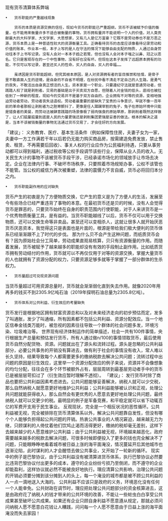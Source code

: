 现有货币清算体系弊端

	•	货币职能的严重越线现象

        货币的本质是资源交换的信任，现如今货币的职能已严重超纲，货币不该被赋予价值的衡量，也不能用来衡量许多不适合被衡量的事物，货币拥有量并不能说明一个人的价值，对人类贡献最大的大科学家、大文学家、大思想家，又有几人是亿万富豪？它既不是劳动券也不是万恶之源，货币本质上是一种普适性较大的资源衡量工具。正确看待货币的态度应该像看待记录劳动和价值的账本、作业本一般，本子上写的是人在守法的情况下能够自由支配的物质，人通过自身劳动往本子上书写记录。没有人会对一本本子趋之若鹜，但也没有人会对本子嗤之以鼻、冠之以恶名。它只是客观存在的一个中性事物，没有好也没有坏。但现在这本子发挥了远超原本拥有的功能，不仅可以写记录，甚至还买人的性命，买人的自由，买人的幸福……

        虽诱因是货币职能超纲，但究其根本原因，是人对资源拥有者的盲目推崇和怯懦，是骨子里不敢直面人生的逆境，是自身的不自省不明理，在纷扰中看不清走不定自己的人生路，是勇气的丧失，不敢活出自身真正想活的人生。资本家是一个职业，只要遵纪守法就是普通劳动者，但践踏人权了就是剥削者。交易的基础是出于买卖双方自愿，但随着人对金钱的低头，底线也被拉低到了一种新的程度，现如今的交易并不是基于双方自由的，企业拥有不对等的资源，变相地强迫劳动者劳动，劳动者丧失话语权。劳动者最重要的是缺失了宝贵的斗争意识，早就不像一百年前的革命者那般让剥削者为之胆寒颤抖了，更像是任人蹂躏宰割的兔子，兔子在原始环境中只能是猎食者的美餐，而劳动法被肆意践踏的场景像极了弱肉强食的原始草原，那剥削者既然这样做了，让人们掂量掂量到底是人民的力量更强还是剥削集团更强是妥善的做法。根本的解决之道是，当本不该被钱衡量的事物无法通过货币交易了，才会往好的方向发展。

「建议」：
义务教育、医疗、基本生活条件（例如保障性住房，夫妻子女为一家，夫妻中一方工作满若干年以后若仍无能力购买商品房，按需建造免费发放，禁止售卖、租赁，不再需要后回收）、事关人权的行业应作为公民福利待遇，只要从事劳动都可以得到福利，通过税收等公权手段调节该些行业，保障从业人员的收入。无关民生大计的事物不该被货币手段干涉，已经承诺市场化的领域放手让市场去决定。企业在法律内行事、不破坏市场秩序，只要照着市场规矩办事，公权不该管也不能管。当公权的威信力再次被重塑，法律的震慑力不言自威，货币必将回归本分之内。







	•	货币职能副作用的应对缺失
货币产生的初衷是为了方便物质交换，它产生的意义是为了方便人的生活，发展至今有些场合已经严重违背了事物的本意。在最初货币还是贝的时候，没有人会觉得货币是罪恶的，只要货币始终在自身的职责范围内行使职能，对于人来讲货币是一个优秀物质衡量工具，是有益的。当货币职能越线了以后，货币不仅可以用于交换物质，还可以交换生命等非卖品，甚至还可以变相杀人，这就让很多人就开始厌恶货币厌恶资本，我觉得这只是表面也是片面的，根源是带给我们极大便利的货币体系已经渐渐跟不上了时代的步伐。
那为什么贝不会产生这种问题，而纸质货币会有？因为原始社会分工简单，劳动成果直观易核算，贝只有资源衡量的作用。而随着发展，货币被赋予了越来越多的职能却没有有效的手段制止副作用。比如纸质货币拥有劳动结付的作用，货币就可以不再仅仅用于对等的资源交换，掌握大量货币的人也就拥有了资源分配的权力，只要资源足够多就等于掌握了一部分群体的生杀权力。

	•	货币量超过可兑现资源问题
当货币量超过可用资源总量时，货币就会渐渐弱化直到失去作用。就像2020年用再多的钱买不到2305.9亿吨石油（2019年探明石油总量为2305.8亿吨）。














	•	货币体系对公共利益、衍生效应的考量缺失
货币发行是根据地区拥有财富资源总和以及对未来经济走向的初步预估而定，发多了叫通胀，发少了叫通缩，所有因素都不包括公共利益、资源分配效应。当一个地区信奉金钱类万能时，被忽视的因素往往导致一个群体的社会问题多发，环境污染、垃圾难治等。
世界现有经济体制运作的简单描述，社会一共有100件事情，央行根据生产总量和预估发行货币，所有人通过做n/100的事情领取货币，最后使用货币自然分配货物、资源。问题就出在了源头和流转过程。源头是忽略的公共利益部分，必要公共事务的开销没有算进去，做有利于社会的事情没有收入，常人难以长久坚持，结果导致每个人都需要更多的缴纳税款去解决公共问题；流转过程中出问题的原因是衍生效应，这里举一个资源分配效应的例子来说，资源并不会像想象的均匀分配，往往会在多个环节被额外占有，层层周转到最基层劳动者手中的货币已是被层层苛扣过了（衍生效应暂时理解不透彻）。
「建议」：
发行货币时除了商品也要把公共利益因素考虑进去。公共问题能够妥善解决，纳税人就可以少交税，那么自然纳税人就愿意更好地维护公共利益；公共利益能够被认识和正视，处理公共问题就能获得收入，那么自然会有更优秀的人愿意去更好地处理公共问题，最终纳税人就可以交更少的税。最明显的例子是军备竞赛，和平稳定就可以省下动辄百亿的军费开支用于民生事业。
反观现状，完全是一个相反状况的恶性循环。公共利益被无视，完全被排除在货币清算体系以外，解决公共问题靠自发性，但没有哪个个人能够负担得起公共问题的开销。热衷公共事业的人境况窘迫，越来越无力为继，只顾谋利的人倚仗着他们饮鸠止渴而活得更好，缴纳的税却毫无差别，这样下去越来越少的人愿意维护公共利益；由于公共利益被无视，环境越来越恶化，政府需要越来越多的税款去解决问题，可很多时候即便投入了更多的钱也完全解决不了问题，只能眼睁睁地看着城市被日益上涨的海平面淹没，情况蔓延开后其他城市也逐渐沦陷，此时谋利的人才会醒悟去做公共事业，又开始了一轮新的循环。
现实中的例子是巴黎协议，由于公共利益没有被清算进货币体系，执行巴黎协议必然要比违背巴黎协议付出更多的成本，遵守的企业纷纷亏损乃至倒闭，而不遵守的企业却能盈利，这样协议就必然不能被良好地执行。理应清算公共影响，治理公共问题的开销必须要分摊到该分摊到人的头上，每一个淹没的城市都是被不顾公共利益的人一点一滴地送入大海的。
公共利益不应该只是政府的义务，环境恶化没有任何一个人能幸免。公共财政在调节时，理应把处理公共问题部分的资金核算进去，这是由政府花了纳税人的钱才带来的公共环境的改善，不能让一些蛀虫白白享受公共成果甚至破坏公共成果。如果还有企业只顾自身利益不愿意遵从规定，那就必须问问纳税人愿不愿意白花钱让人糟践，问问每一个人愿不愿意由于日益上涨的海平面淹没而失去家园！
